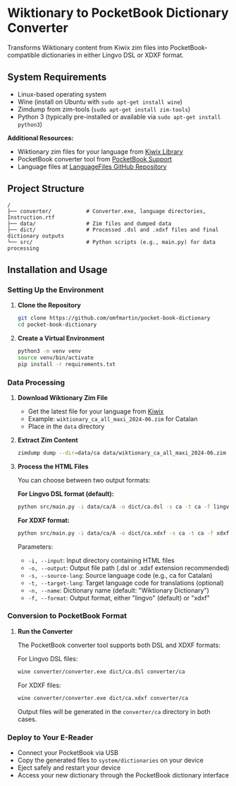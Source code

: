 # Wiktionary to PocketBook Dictionary Converter
Transforms Wiktionary content from Kiwix zim files into PocketBook-compatible dictionaries in either Lingvo DSL or XDXF format.

## System Requirements
- Linux-based operating system
- Wine (install on Ubuntu with `sudo apt-get install wine`)
- Zimdump from zim-tools (`sudo apt-get install zim-tools`)
- Python 3 (typically pre-installed or available via `sudo apt-get install python3`)

**Additional Resources:**
- Wiktionary zim files for your language from [Kiwix Library](https://library.kiwix.org/)
- PocketBook converter tool from [PocketBook Support](https://www.pocketbook-int.com/ge/support/pocketbook-touch)
- Language files at [LanguageFiles GitHub Repository](https://github.com/Markismus/LanguageFilesPocketbookConverter/tree/main)

## Project Structure
```
/
├── converter/           # Converter.exe, language directories, Instruction.rtf
├── data/                # Zim files and dumped data
├── dict/                # Processed .dsl and .xdxf files and final dictionary outputs
└── src/                 # Python scripts (e.g., main.py) for data processing
```

## Installation and Usage

### Setting Up the Environment
1. **Clone the Repository**
   ```bash
   git clone https://github.com/omfmartin/pocket-book-dictionary
   cd pocket-book-dictionary
   ```
2. **Create a Virtual Environment**
   ```bash
   python3 -m venv venv
   source venv/bin/activate
   pip install -r requirements.txt
   ```

### Data Processing
1. **Download Wiktionary Zim File**
   - Get the latest file for your language from [Kiwix](https://library.kiwix.org/)
   - Example: `wiktionary_ca_all_maxi_2024-06.zim` for Catalan
   - Place in the `data` directory

2. **Extract Zim Content**
   ```bash
   zimdump dump --dir=data/ca data/wiktionary_ca_all_maxi_2024-06.zim
   ```

3. **Process the HTML Files**
   
   You can choose between two output formats:
   
   **For Lingvo DSL format (default):**
   ```bash
   python src/main.py -i data/ca/A -o dict/ca.dsl -s ca -t ca -f lingvo
   ```
   
   **For XDXF format:**
   ```bash
   python src/main.py -i data/ca/A -o dict/ca.xdxf -s ca -t ca -f xdxf
   ```
   
   Parameters:
   - `-i, --input`: Input directory containing HTML files
   - `-o, --output`: Output file path (.dsl or .xdxf extension recommended)
   - `-s, --source-lang`: Source language code (e.g., ca for Catalan)
   - `-t, --target-lang`: Target language code for translations (optional)
   - `-n, --name`: Dictionary name (default: "Wiktionary Dictionary")
   - `-f, --format`: Output format, either "lingvo" (default) or "xdxf"

### Conversion to PocketBook Format

1. **Run the Converter**
   
   The PocketBook converter tool supports both DSL and XDXF formats:
   
   For Lingvo DSL files:
   ```bash
   wine converter/converter.exe dict/ca.dsl converter/ca
   ```
   
   For XDXF files:
   ```bash
   wine converter/converter.exe dict/ca.xdxf converter/ca
   ```
   
   Output files will be generated in the `converter/ca` directory in both cases.

### Deploy to Your E-Reader
- Connect your PocketBook via USB
- Copy the generated files to `system/dictionaries` on your device
- Eject safely and restart your device
- Access your new dictionary through the PocketBook dictionary interface
